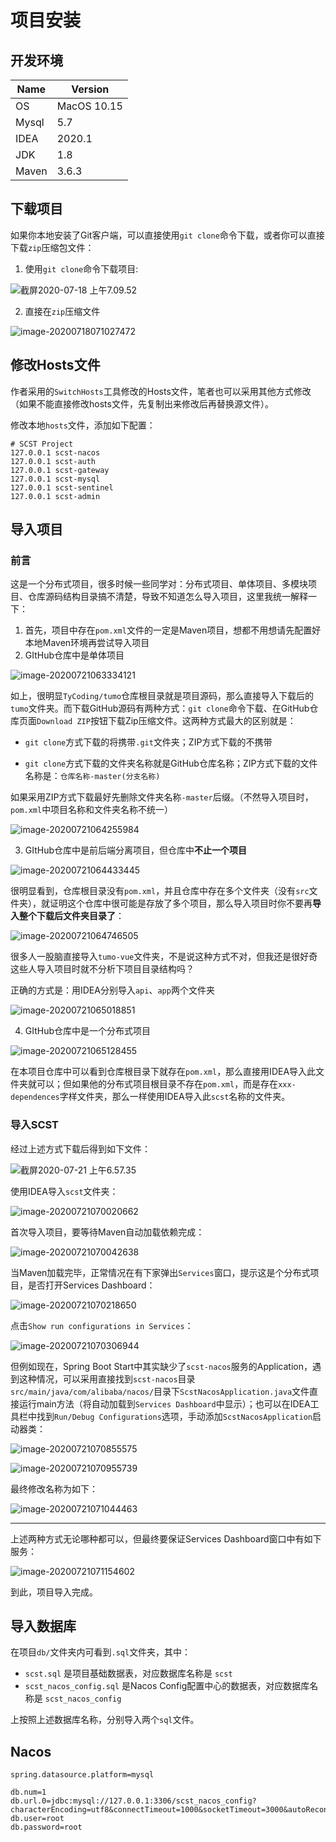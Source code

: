 # 项目安装

## 开发环境

| Name | Version |
| -- | -- |
| OS | MacOS 10.15 |
| Mysql | 5.7 |
| IDEA | 2020.1 |
| JDK | 1.8 |
| Maven | 3.6.3 |

## 下载项目

如果你本地安装了Git客户端，可以直接使用`git clone`命令下载，或者你可以直接下载`zip`压缩包文件：

1. 使用`git clone`命令下载项目:

![截屏2020-07-18 上午7.09.52](http://cdn.tycoding.cn/20200718070954.png)

2. 直接在`zip`压缩文件

![image-20200718071027472](http://cdn.tycoding.cn/20200718071027.png)

## 修改Hosts文件

作者采用的`SwitchHosts`工具修改的Hosts文件，笔者也可以采用其他方式修改（如果不能直接修改hosts文件，先复制出来修改后再替换源文件）。

修改本地`hosts`文件，添加如下配置：

```
# SCST Project
127.0.0.1 scst-nacos
127.0.0.1 scst-auth
127.0.0.1 scst-gateway
127.0.0.1 scst-mysql
127.0.0.1 scst-sentinel
127.0.0.1 scst-admin
```

## 导入项目

### 前言

这是一个分布式项目，很多时候一些同学对：分布式项目、单体项目、多模块项目、仓库源码结构目录搞不清楚，导致不知道怎么导入项目，这里我统一解释一下：

1. 首先，项目中存在`pom.xml`文件的一定是Maven项目，想都不用想请先配置好本地Maven环境再尝试导入项目
2. GItHub仓库中是单体项目

![image-20200721063334121](http://cdn.tycoding.cn/20200721063339.png)

如上，很明显`TyCoding/tumo`仓库根目录就是项目源码，那么直接导入下载后的`tumo`文件夹。而下载GitHub源码有两种方式：`git clone`命令下载、在GitHub仓库页面`Download ZIP`按钮下载Zip压缩文件。这两种方式最大的区别就是：

- `git clone`方式下载的将携带`.git`文件夹；ZIP方式下载的不携带

- `git clone`方式下载的文件夹名称就是GitHub仓库名称；ZIP方式下载的文件名称是：`仓库名称-master(分支名称)`

如果采用ZIP方式下载最好先删除文件夹名称`-master`后缀。（不然导入项目时，`pom.xml`中项目名称和文件夹名称不统一）

![image-20200721064255984](http://cdn.tycoding.cn/20200721064256.png)

3. GItHub仓库中是前后端分离项目，但仓库中**不止一个项目**

![image-20200721064433445](http://cdn.tycoding.cn/20200721064433.png)

很明显看到，仓库根目录没有`pom.xml`，并且仓库中存在多个文件夹（没有`src`文件夹），就证明这个仓库中很可能是存放了多个项目，那么导入项目时你不要再**导入整个下载后文件夹目录了**：

![image-20200721064746505](http://cdn.tycoding.cn/20200721064746.png)

很多人一股脑直接导入`tumo-vue`文件夹，不是说这种方式不对，但我还是很好奇这些人导入项目时就不分析下项目目录结构吗？

正确的方式是：用IDEA分别导入`api`、`app`两个文件夹

![image-20200721065018851](http://cdn.tycoding.cn/20200721065018.png)

4. GItHub仓库中是一个分布式项目

![image-20200721065128455](http://cdn.tycoding.cn/20200721065128.png)

在本项目仓库中可以看到仓库根目录下就存在`pom.xml`，那么直接用IDEA导入此文件夹就可以；但如果他的分布式项目根目录不存在`pom.xml`，而是存在`xxx-dependences`字样文件夹，那么一样使用IDEA导入此`scst`名称的文件夹。

### 导入SCST

经过上述方式下载后得到如下文件：

![截屏2020-07-21 上午6.57.35](http://cdn.tycoding.cn/20200721065738.png)

使用IDEA导入`scst`文件夹：

![image-20200721070020662](http://cdn.tycoding.cn/20200721070020.png)

首次导入项目，要等待Maven自动加载依赖完成：

![image-20200721070042638](http://cdn.tycoding.cn/20200721070042.png)

当Maven加载完毕，正常情况在有下家弹出`Services`窗口，提示这是个分布式项目，是否打开Services Dashboard：

![image-20200721070218650](http://cdn.tycoding.cn/20200721070218.png)

点击`Show run configurations in Services`：

![image-20200721070306944](http://cdn.tycoding.cn/20200721070307.png)

但例如现在，Spring Boot Start中其实缺少了`scst-nacos`服务的Application，遇到这种情况，可以采用直接找到`scst-nacos`目录`src/main/java/com/alibaba/nacos/`目录下`ScstNacosApplication.java`文件直接运行main方法（将自动加载到`Services Dashboard`中显示）；也可以在IDEA工具栏中找到`Run/Debug Configurations`选项，手动添加`ScstNacosApplication`启动器类：

![image-20200721070855575](http://cdn.tycoding.cn/20200721070855.png)

![image-20200721070955739](http://cdn.tycoding.cn/20200721070955.png)

最终修改名称为如下：

![image-20200721071044463](http://cdn.tycoding.cn/20200721071044.png)

---

上述两种方式无论哪种都可以，但最终要保证Services Dashboard窗口中有如下服务：

![image-20200721071154602](http://cdn.tycoding.cn/20200721071154.png)

到此，项目导入完成。

## 导入数据库

在项目`db/`文件夹内可看到`.sql`文件夹，其中：

- `scst.sql` 是项目基础数据表，对应数据库名称是 `scst`
- `scst_nacos_config.sql` 是Nacos Config配置中心的数据表，对应数据库名称是 `scst_nacos_config`

上按照上述数据库名称，分别导入两个`sql`文件。





## Nacos

```properties
spring.datasource.platform=mysql

db.num=1
db.url.0=jdbc:mysql://127.0.0.1:3306/scst_nacos_config?characterEncoding=utf8&connectTimeout=1000&socketTimeout=3000&autoReconnect=true&useUnicode=true&useSSL=false&serverTimezone=UTC
db.user=root
db.password=root
```
